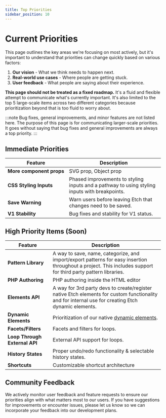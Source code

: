 ```yaml
---
title: Top Priorities
sidebar_position: 10
---
```


# Current Priorities

This page outlines the key areas we're focusing on most actively, but it's important to understand that priorities can change quickly based on various factors:

1. **Our vision** - What we think needs to happen next.
2. **Real-world use cases** - Where people are getting stuck.
3. **User feedback** - What people are saying about their experience.

**This page should not be treated as a fixed roadmap.** It's a fluid and flexible attempt to communicate what's currently important. It's also limited to the top 5 large-scale items across two different categories because prioritization beyond that is too fluid to worry about.

:::note
Bug fixes, general improvements, and minor features are not listed here. The purpose of this page is for communicating larger-scale priorities. It goes without saying that bug fixes and general improvements are always a top priority.
:::

## Immediate Priorities

| Feature                        | Description                                                                                      |
|--------------------------------|--------------------------------------------------------------------------------------------------|
| **More&nbsp;component&nbsp;props** | SVG prop, Object prop |
| **CSS Styling Inputs** | Phased improvements to styling inputs and a pathway to using styling inputs with breakpoints. |
| **Save Warning** | Warn users before leaving Etch that changes need to be saved. |
| **V1 Stability** | Bug fixes and stability for V1 status. |

## High Priority Items (Soon)

| Feature                        | Description                                                                                      |
|--------------------------------|--------------------------------------------------------------------------------------------------|
| **Pattern Library** | A way to save, name, categorize, and import/export patterns for easy insertion throughout a project. This includes support for third party pattern libraries. |
| **PHP Authoring** | PHP authoring inside the HTML editor |
| **Elements API** | A way for 3rd party devs to create/register native Etch elements for custom functionality and for internal use for creating Etch dynamic elements. |
| **Dynamic Elements** | Prioritization of our native [dynamic elements](../elements/dynamic-elements/overview). |
| **Facets/Filters** | Facets and filters for loops. |
| **Loop Through External API** | External API support for loops. |
| **History States** | Proper undo/redo functionality & selectable history states. |
| **Shortcuts** | Customizable shortcut architecture |


## Community Feedback

We actively monitor user feedback and feature requests to ensure our priorities align with what matters most to our users. If you have suggestions for improvements or encounter issues, please let us know so we can incorporate your feedback into our development plans.